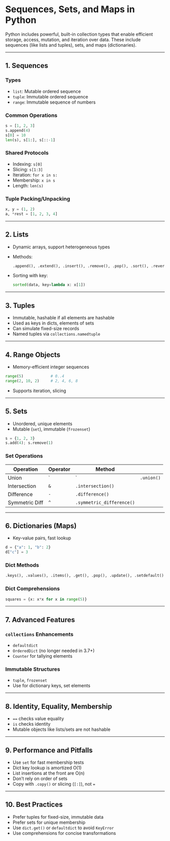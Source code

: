 # Sequences, Sets, and Maps in Python

Python includes powerful, built-in collection types that enable efficient storage, access, mutation, and iteration over data. These include sequences (like lists and tuples), sets, and maps (dictionaries).

---

## 1. Sequences

### Types

* `list`: Mutable ordered sequence
* `tuple`: Immutable ordered sequence
* `range`: Immutable sequence of numbers

### Common Operations

```python
s = [1, 2, 3]
s.append(4)
s[0] = 10
len(s), s[1:], s[::-1]
```

### Shared Protocols

* Indexing: `s[0]`
* Slicing: `s[1:3]`
* Iteration: `for x in s:`
* Membership: `x in s`
* Length: `len(s)`

### Tuple Packing/Unpacking

```python
x, y = (1, 2)
a, *rest = [1, 2, 3, 4]
```

---

## 2. Lists

* Dynamic arrays, support heterogeneous types
* Methods:

  ```python
  .append(), .extend(), .insert(), .remove(), .pop(), .sort(), .reverse()
  ```
* Sorting with key:

  ```python
  sorted(data, key=lambda x: x[1])
  ```

---

## 3. Tuples

* Immutable, hashable if all elements are hashable
* Used as keys in dicts, elements of sets
* Can simulate fixed-size records
* Named tuples via `collections.namedtuple`

---

## 4. Range Objects

* Memory-efficient integer sequences

```python
range(5)            # 0..4
range(2, 10, 2)     # 2, 4, 6, 8
```

* Supports iteration, slicing

---

## 5. Sets

* Unordered, unique elements
* Mutable (`set`), immutable (`frozenset`)

```python
s = {1, 2, 3}
s.add(4); s.remove(1)
```

### Set Operations

| Operation      | Operator | Method                    |            |
| -------------- | -------- | ------------------------- | ---------- |
| Union          | \`       | \`                        | `.union()` |
| Intersection   | `&`      | `.intersection()`         |            |
| Difference     | `-`      | `.difference()`           |            |
| Symmetric Diff | `^`      | `.symmetric_difference()` |            |

---

## 6. Dictionaries (Maps)

* Key-value pairs, fast lookup

```python
d = {"a": 1, "b": 2}
d["c"] = 3
```

### Dict Methods

```python
.keys(), .values(), .items(), .get(), .pop(), .update(), .setdefault()
```

### Dict Comprehensions

```python
squares = {x: x*x for x in range(5)}
```

---

## 7. Advanced Features

### `collections` Enhancements

* `defaultdict`
* `OrderedDict` (no longer needed in 3.7+)
* `Counter` for tallying elements

### Immutable Structures

* `tuple`, `frozenset`
* Use for dictionary keys, set elements

---

## 8. Identity, Equality, Membership

* `==` checks value equality
* `is` checks identity
* Mutable objects like lists/sets are not hashable

---

## 9. Performance and Pitfalls

* Use `set` for fast membership tests
* Dict key lookup is amortized O(1)
* List insertions at the front are O(n)
* Don’t rely on order of sets
* Copy with `.copy()` or slicing (`[:]`), not `=`

---

## 10. Best Practices

* Prefer tuples for fixed-size, immutable data
* Prefer sets for unique membership
* Use `dict.get()` or `defaultdict` to avoid `KeyError`
* Use comprehensions for concise transformations
